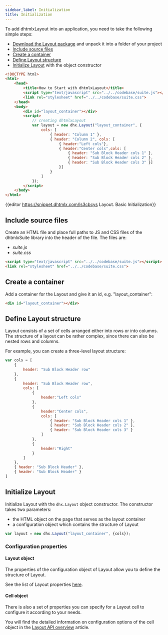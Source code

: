 ```yaml
---
sidebar_label: Initialization
title: Initialization
---          
```


To add dhtmlxLayout into an application, you need to take the following simple steps:

- [Download the Layout package](https://dhtmlx.com/docs/products/dhtmlxSuite/download.shtml) and unpack it into a folder of your project
- [Include source files](#include-source-files)
- [Create a container](#createacontainer)
- [Define Layout structure](#definelayoutstructure)
- [Initialize Layout](#initializelayout) with the object constructor


~~~html
<!DOCTYPE html>
<html>
    <head>
        <title>How to Start with dhtmlxLayout</title>         
        <script type="text/javascript" src="../../codebase/suite.js"></script>
        <link rel="stylesheet" href="../../codebase/suite.css">
    </head>
    <body>
        <div id="layout_container"></div>
        <script>
            // creating dhtmlxLayout
            var layout = new dhx.Layout("layout_container", {
    			cols: [
        			{ header: "Column 1" },
        			{ header: "Column 2", cols: [
                		{ header:"Left cols"},
                		{ header:"Center cols",cols: [
                        	{ header: "Sub Block Header cols 1" },
                        	{ header: "Sub Block Header cols 2" },
                        	{ header: "Sub Block Header cols 3" }]
						}]
					}
    			]
			});
        </script>
    </body>
</html>
~~~

{{editor	https://snippet.dhtmlx.com/ls3cbcys	Layout. Basic Initialization}}

Include source files
--------------------

Create an HTML file and place full paths to JS and CSS files of the dhtmlxSuite library into the header of the file. The files are:

- *suite.js*
- *suite.css*

~~~html
<script type="text/javascript" src="../../codebase/suite.js"></script>
<link rel="stylesheet" href="../../codebase/suite.css">
~~~


Create a container
-------------------

Add a container for the Layout and give it an id, e.g. "layout_container":

~~~html
<div id="layout_container"></div>
~~~

Define Layout structure
------------------

Layout consists of a set of cells arranged either into rows or into columns. The structure of a layout can be rather complex, since there can also be nested rows and columns.

For example, you can create a three-level layout structure:

~~~js
var	cols = [
	{
		header: "Sub Block Header row"
	},
	{
		header: "Sub Block Header row",
		cols: [
			{
				header:"Left cols"
			},
			{
				header:"Center cols",
				cols: [
					{ header: "Sub Block Header cols 1" },
					{ header: "Sub Block Header cols 2" },
					{ header: "Sub Block Header cols 3" }
				]
			},
			{
				header:"Right"
			}
		]
	},
	{ header: "Sub Block Header" },
	{ header: "Sub Block Header" }
]
~~~

Initialize Layout
---------------------

Initialize Layout with the `dhx.Layout` object constructor. The constructor takes two parameters:

- the HTML object on the page that serves as the layout container
- a configuration object which contains the structure of Layout 

~~~js
var layout = new dhx.Layout("layout_container", {cols});
~~~


### Configuration properties

#### Layout object

The properties of the configuration object of Layout allow you to define the structure of Layout.

See the list of Layout properties [here](layout/api/api_overview.md#layout-properties).

#### Cell object

There is also a set of properties you can specify for a Layout cell to configure it according to your needs. 

You will find the detailed information on configuration options of the cell object in the [Layout API overview](layout/api/api_overview.md#cell-properties) article.





